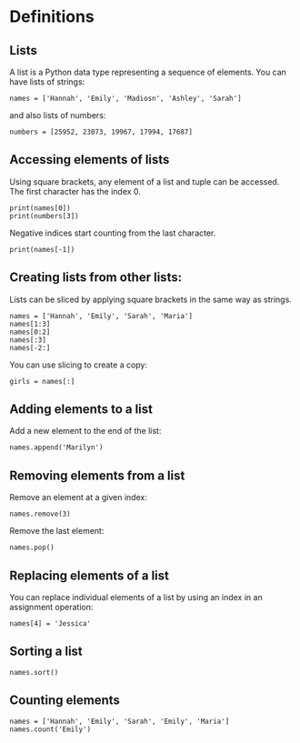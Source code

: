 
# Definitions

## Lists

A list is a Python data type representing a sequence of elements. You can have lists of strings:

    names = ['Hannah', 'Emily', 'Madiosn', 'Ashley', 'Sarah']

and also lists of numbers:

    numbers = [25952, 23073, 19967, 17994, 17687]


## Accessing elements of lists

Using square brackets, any element of a list and tuple can be accessed. The first character has the index 0.

    print(names[0])    
    print(numbers[3])

Negative indices start counting from the last character.

    print(names[-1])


## Creating lists from other lists:

Lists can be sliced by applying square brackets in the same way as strings.

    names = ['Hannah', 'Emily', 'Sarah', 'Maria']
    names[1:3]      
    names[0:2]      
    names[:3]       
    names[-2:]

You can use slicing to create a copy:

    girls = names[:]

## Adding elements to a list

Add a new element to the end of the list:

    names.append('Marilyn')

## Removing elements from a list

Remove an element at a given index:

    names.remove(3)

Remove the last element:

    names.pop()

## Replacing elements of a list

You can replace individual elements of a list by using an index in an assignment operation:

    names[4] = 'Jessica' 

## Sorting a list

    names.sort()

## Counting elements

    names = ['Hannah', 'Emily', 'Sarah', 'Emily', 'Maria']
    names.count('Emily')


